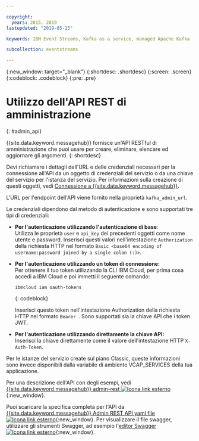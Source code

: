 ```yaml
---

copyright:
  years: 2015, 2019
lastupdated: "2019-05-15"

keywords: IBM Event Streams, Kafka as a service, managed Apache Kafka

subcollection: eventstreams

---
```


{:new_window: target="_blank"}
{:shortdesc: .shortdesc}
{:screen: .screen}
{:codeblock: .codeblock}
{:pre: .pre}

# Utilizzo dell'API REST di amministrazione
{: #admin_api}

{{site.data.keyword.messagehub}} fornisce un'API RESTful di amministrazione che puoi usare per creare, eliminare, elencare ed aggiornare gli argomenti.
{: shortdesc}

Devi richiamare i dettagli dell'URL e delle credenziali necessari per la connessione all'API da un oggetto di credenziali del servizio o da una chiave del servizio per l'istanza del servizio. Per informazioni sulla creazione di questi oggetti, vedi
[Connessione a {{site.data.keyword.messagehub}}](/docs/services/EventStreams?topic=eventstreams-connecting).

L'URL per l'endpoint dell'API viene fornito nella proprietà <code>kafka_admin_url</code>.

Le credenziali dipendono dal metodo di autenticazione e sono supportati tre tipi di credenziali:

* **Per l'autenticazione utilizzando l'autenticazione di base**:<br/>
    Utilizza le proprietà <code>user</code> e <code>api_key</code> dei precedenti oggetti come nome utente e password. Inserisci questi valori nell'intestazione <code>Authorization</code> della richiesta HTTP nel formato <code>Basic <base64 encoding of username:password joined by a single colon (:)></code>.

* **Per l'autenticazione utilizzando un token di connessione:**<br/>
    Per ottenere il tuo token utilizzando la CLI IBM Cloud, per prima cosa accedi a IBM Cloud e poi immetti il seguente comando: 

    ```
    ibmcloud iam oauth-tokens
    ```
    {: codeblock}

    Inserisci questo token nell'intestazione Authorization della richiesta HTTP nel formato <code>Bearer <token></code>. Sono supportati sia la chiave API che i token JWT. 

* **Per l'autenticazione utilizzando direttamente la chiave API:**<br/>
    Inserisci la chiave direttamente come il valore dell'intestazione HTTP <code>X-Auth-Token</code>.

Per le istanze del servizio create sul piano Classic, queste informazioni sono invece disponibili dalla variabile di ambiente VCAP_SERVICES della tua applicazione.

Per una descrizione dell'API con degli esempi, vedi
[{{site.data.keyword.messagehub}} admin-rest ![Icona link esterno](../../icons/launch-glyph.svg "Icona link esterno")](https://github.com/ibm-messaging/event-streams-docs/tree/master/admin-rest-api){:new_window}.

Puoi scaricare la specifica completa per l'API da [{{site.data.keyword.messagehub}} Admin REST API yaml file ![Icona link esterno](../../icons/launch-glyph.svg "Icona link esterno")](https://github.com/ibm-messaging/event-streams-docs/blob/master/admin-rest-api/admin-rest-api.yaml){:new_window}.
Per visualizzare il file swagger, utilizzare gli strumenti Swagger, ad esempio l'[editor Swagger ![Icona link esterno](../../icons/launch-glyph.svg "Icona link esterno")](http://editor.swagger.io/#/){:new_window}.




